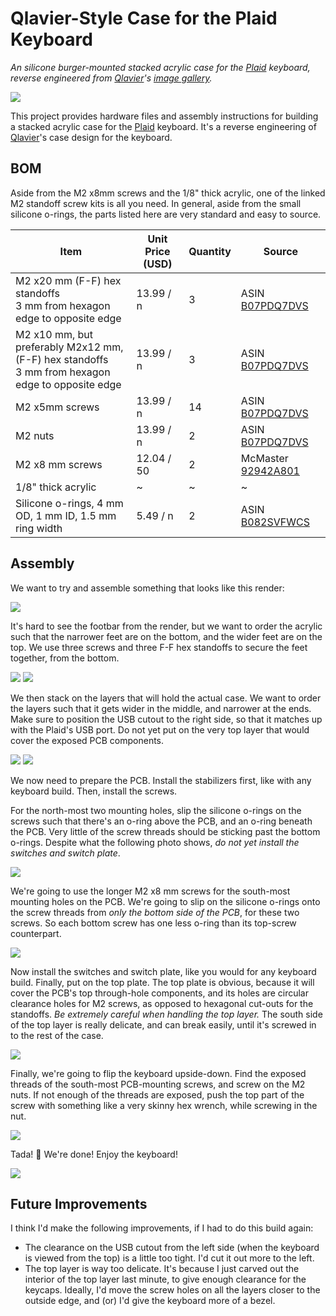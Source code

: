 # Qlavier-Style Case for the Plaid Keyboard

*An silicone burger-mounted stacked acrylic case for the [Plaid](https://github.com/hsgw/plaid) keyboard, reverse engineered from [Qlavier](https://qlavier.com)'s [image gallery](https://imgur.com/a/e2AHRcN).*

![](./assets/nice-photo.jpg)

This project provides hardware files and assembly instructions for building a stacked acrylic case for the [Plaid](https://github.com/hsgw/plaid) keyboard. It's a reverse engineering of [Qlavier](https://www.qlavier.com/)'s case design for the keyboard. 

## BOM

Aside from the M2 x8mm screws and the 1/8" thick acrylic, one of the linked M2 standoff screw kits is all you need. In general, aside from the small silicone o-rings, the parts listed here are very standard and easy to source. 

| Item                                                         | Unit Price (USD) | Quantity | Source                                                       |
| ------------------------------------------------------------ | ---------------- | -------- | ------------------------------------------------------------ |
| M2 x20 mm (F-F) hex standoffs<br />3 mm from hexagon edge to opposite edge | 13.99 / n        | 3        | ASIN [B07PDQ7DVS](https://www.amazon.com/gp/product/B07PDQ7DVS/ref=ppx_yo_dt_b_search_asin_title?ie=UTF8&th=1) |
| M2 x10 mm, but preferably M2x12 mm, (F-F) hex standoffs<br />3 mm from hexagon edge to opposite edge | 13.99 / n        | 3        | ASIN [B07PDQ7DVS](https://www.amazon.com/gp/product/B07PDQ7DVS/ref=ppx_yo_dt_b_search_asin_title?ie=UTF8&th=1) |
| M2 x5mm screws                                               | 13.99 / n        | 14       | ASIN [B07PDQ7DVS](https://www.amazon.com/gp/product/B07PDQ7DVS/ref=ppx_yo_dt_b_search_asin_title?ie=UTF8&th=1) |
| M2 nuts                                                      | 13.99 / n        | 2        | ASIN [B07PDQ7DVS](https://www.amazon.com/gp/product/B07PDQ7DVS/ref=ppx_yo_dt_b_search_asin_title?ie=UTF8&th=1) |
| M2 x8 mm screws                                              | 12.04 / 50       | 2        | McMaster [92942A801](https://www.mcmaster.com/92942A801/)    |
| 1/8" thick acrylic                                           | ~                | ~        | ~                                                            |
| Silicone o-rings, 4 mm OD, 1 mm ID, 1.5 mm ring width        | 5.49 / n         | 2        | ASIN [B082SVFWCS](https://www.amazon.com/gp/product/B082SVFWCS/ref=ppx_yo_dt_b_search_asin_title?ie=UTF8&th=1) |

## Assembly

We want to try and assemble something that looks like this render:

![](./assets/render.png)

It's hard to see the footbar from the render, but we want to order the acrylic such that the narrower feet are on the bottom, and the wider feet are on the top. We use three screws and three F-F hex standoffs to secure the feet together, from the bottom. 

![](./assets/feet_0.jpg)
![](./assets/feet_1.jpg)

We then stack on the layers that will hold the actual case. We want to order the layers such that it gets wider in the middle, and narrower at the ends. Make sure to position the USB cutout to the right side, so that it matches up with the Plaid's USB port. Do not yet put on the very top layer that would cover the exposed PCB components. 

![](./assets/layers_0.jpg)
![](./assets/layers_1.jpg)

We now need to prepare the PCB. Install the stabilizers first, like with any keyboard build. Then, install the screws. 

For the north-most two mounting holes, slip the silicone o-rings on the screws such that there's an o-ring above the PCB, and an o-ring beneath the PCB. Very little of the screw threads should be sticking past the bottom o-rings. Despite what the following photo shows, _do not yet install the switches and switch plate_. 

![](./assets/top_screws_o_rings.jpg)

We're going to use the longer M2 x8 mm screws for the south-most mounting holes on the PCB. We're going to slip on the silicone o-rings onto the screw threads from _only the bottom side of the PCB_, for these two screws. So each bottom screw has one less o-ring than its top-screw counterpart. 

![](./assets/all_screws_o_rings.jpg)

Now install the switches and switch plate, like you would for any keyboard build. Finally, put on the top plate. The top plate is obvious, because it will cover the PCB's top through-hole components, and its holes are circular clearance holes for M2 screws, as opposed to hexagonal cut-outs for the standoffs. _Be extremely careful when handling the top layer._ The south side of the top layer is really delicate, and can break easily, until it's screwed in to the rest of the case. 

![](./assets/almost-done.jpg)

Finally, we're going to flip the keyboard upside-down. Find the exposed threads of the south-most PCB-mounting screws, and screw on the M2 nuts. If not enough of the threads are exposed, push the top part of the screw with something like a very skinny hex wrench, while screwing in the nut. 

![](./assets/nut.jpg)

Tada! :tada: We're done! Enjoy the keyboard! 

![](./assets/from_side.jpg)

## Future Improvements

I think I'd make the following improvements, if I had to do this build again:

- The clearance on the USB cutout from the left side (when the keyboard is viewed from the top) is a little too tight. I'd cut it out more to the left. 
- The top layer is way too delicate. It's because I just carved out the interior of the top layer last minute, to give enough clearance for the keycaps. Ideally, I'd move the screw holes on all the layers closer to the outside edge, and (or) I'd give the keyboard more of a bezel. 